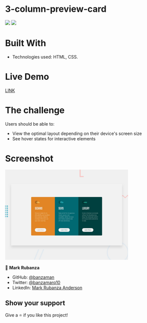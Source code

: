 # 3-column-preview-card

![](https://img.shields.io/badge/Academic-blue)
![](https://img.shields.io/badge/HTML-red)


# Built With

- Technologies used: HTML, CSS.



# Live Demo

[LINK](https://banzaman.github.io/preview-card-component.github.io/)



# The challenge

Users should be able to:

- View the optimal layout depending on their device's screen size
- See hover states for interactive elements

# Screenshot

<img src="./design/desktop-preview.jpg" alt="screenshot" width="400"/>
  
👤 **Mark Rubanza**

- GitHub: [@banzaman](https://github.com/banzaman)
- Twitter: [@banzamarq10](https://twitter.com/banzamarq10)
- LinkedIn: [Mark Rubanza Anderson](https://www.linkedin.com/in/mark-rubanza-anderson-4399a2211/)

## Show your support

Give a ⭐️ if you like this project!
